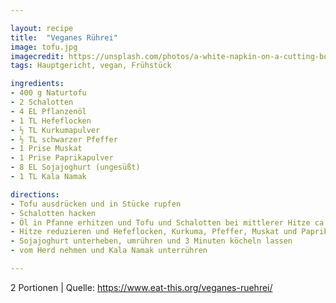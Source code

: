 ```yaml
---

layout: recipe
title:  "Veganes Rührei"
image: tofu.jpg
imagecredit: https://unsplash.com/photos/a-white-napkin-on-a-cutting-board-CItTNrkrjls
tags: Hauptgericht, vegan, Frühstück

ingredients:
- 400 g Naturtofu
- 2 Schalotten
- 4 EL Pflanzenöl
- 1 TL Hefeflocken
- ½ TL Kurkumapulver
- ½ TL schwarzer Pfeffer
- 1 Prise Muskat
- 1 Prise Paprikapulver
- 8 EL Sojajoghurt (ungesüßt)
- 1 TL Kala Namak

directions:
- Tofu ausdrücken und in Stücke rupfen
- Schalotten hacken
- Öl in Pfanne erhitzen und Tofu und Schalotten bei mittlerer Hitze ca. 5 Minuten leicht anbräunen
- Hitze reduzieren und Hefeflocken, Kurkuma, Pfeffer, Muskat und Paprikapulver unterrühren.
- Sojajoghurt unterheben, umrühren und 3 Minuten köcheln lassen
- vom Herd nehmen und Kala Namak unterrühren

---
```

2 Portionen
| Quelle: https://www.eat-this.org/veganes-ruehrei/